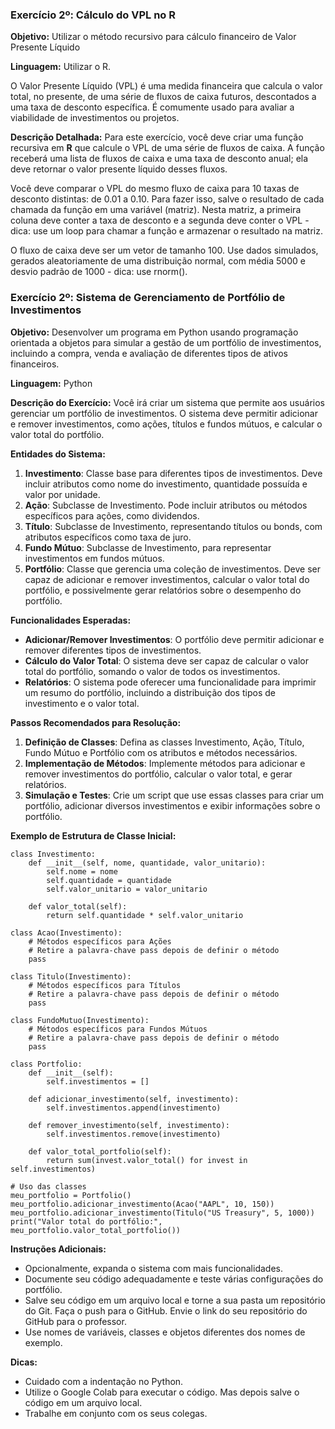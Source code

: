 ### Exercício 2º: Cálculo do VPL no R

**Objetivo:** Utilizar o método recursivo para cálculo financeiro de Valor Presente Líquido 

**Linguagem:** Utilizar o R.

O Valor Presente Líquido (VPL) é uma medida financeira que calcula o valor total, no presente, de uma série de fluxos de caixa futuros, descontados a uma taxa de desconto específica. É comumente usado para avaliar a viabilidade de investimentos ou projetos.

**Descrição Detalhada:**
Para este exercício, você deve criar uma função recursiva em **R** que calcule o VPL de uma série de fluxos de caixa. A função receberá uma lista de fluxos de caixa e uma taxa de desconto anual; ela deve retornar o valor presente líquido desses fluxos. 

Você deve comparar o VPL do mesmo fluxo de caixa para 10 taxas de desconto distintas: de 0.01 a 0.10. Para fazer isso, salve o resultado de cada chamada da função em uma variável (matriz). Nesta matriz, a primeira coluna deve conter a taxa de desconto e a segunda deve conter o VPL - dica: use um loop para chamar a função e armazenar o resultado na matriz. 

O fluxo de caixa deve ser um vetor de tamanho 100. Use dados simulados, gerados aleatoriamente de uma distribuição normal, com média 5000 e desvio padrão de 1000 - dica: use rnorm().


### Exercício 2º: Sistema de Gerenciamento de Portfólio de Investimentos

**Objetivo:**
Desenvolver um programa em Python usando programação orientada a objetos para simular a gestão de um portfólio de investimentos, incluindo a compra, venda e avaliação de diferentes tipos de ativos financeiros.

**Linguagem:** Python

**Descrição do Exercício:**
Você irá criar um sistema que permite aos usuários gerenciar um portfólio de investimentos. O sistema deve permitir adicionar e remover investimentos, como ações, títulos e fundos mútuos, e calcular o valor total do portfólio.

**Entidades do Sistema:**
1. **Investimento**: Classe base para diferentes tipos de investimentos. Deve incluir atributos como nome do investimento, quantidade possuída e valor por unidade.
2. **Ação**: Subclasse de Investimento. Pode incluir atributos ou métodos específicos para ações, como dividendos.
3. **Título**: Subclasse de Investimento, representando títulos ou bonds, com atributos específicos como taxa de juro.
4. **Fundo Mútuo**: Subclasse de Investimento, para representar investimentos em fundos mútuos.
5. **Portfólio**: Classe que gerencia uma coleção de investimentos. Deve ser capaz de adicionar e remover investimentos, calcular o valor total do portfólio, e possivelmente gerar relatórios sobre o desempenho do portfólio.

**Funcionalidades Esperadas:**
- **Adicionar/Remover Investimentos**: O portfólio deve permitir adicionar e remover diferentes tipos de investimentos.
- **Cálculo do Valor Total**: O sistema deve ser capaz de calcular o valor total do portfólio, somando o valor de todos os investimentos.
- **Relatórios**: O sistema pode oferecer uma funcionalidade para imprimir um resumo do portfólio, incluindo a distribuição dos tipos de investimento e o valor total.

**Passos Recomendados para Resolução:**
1. **Definição de Classes**: Defina as classes Investimento, Ação, Título, Fundo Mútuo e Portfólio com os atributos e métodos necessários.
2. **Implementação de Métodos**: Implemente métodos para adicionar e remover investimentos do portfólio, calcular o valor total, e gerar relatórios.
3. **Simulação e Testes**: Crie um script que use essas classes para criar um portfólio, adicionar diversos investimentos e exibir informações sobre o portfólio.

**Exemplo de Estrutura de Classe Inicial:**

```{python}
class Investimento:
    def __init__(self, nome, quantidade, valor_unitario):
        self.nome = nome
        self.quantidade = quantidade
        self.valor_unitario = valor_unitario

    def valor_total(self):
        return self.quantidade * self.valor_unitario

class Acao(Investimento):
    # Métodos específicos para Ações
    # Retire a palavra-chave pass depois de definir o método
    pass

class Titulo(Investimento):
    # Métodos específicos para Títulos
    # Retire a palavra-chave pass depois de definir o método
    pass

class FundoMutuo(Investimento):
    # Métodos específicos para Fundos Mútuos
    # Retire a palavra-chave pass depois de definir o método
    pass

class Portfolio:
    def __init__(self):
        self.investimentos = []

    def adicionar_investimento(self, investimento):
        self.investimentos.append(investimento)

    def remover_investimento(self, investimento):
        self.investimentos.remove(investimento)

    def valor_total_portfolio(self):
        return sum(invest.valor_total() for invest in self.investimentos)

# Uso das classes
meu_portfolio = Portfolio()
meu_portfolio.adicionar_investimento(Acao("AAPL", 10, 150))
meu_portfolio.adicionar_investimento(Titulo("US Treasury", 5, 1000))
print("Valor total do portfólio:", meu_portfolio.valor_total_portfolio())
```

**Instruções Adicionais:**
- Opcionalmente, expanda o sistema com mais funcionalidades.
- Documente seu código adequadamente e teste várias configurações do portfólio.
- Salve seu código em um arquivo local e torne a sua pasta um repositório do Git. Faça o push para o GitHub. Envie o link do seu repositório do GitHub para o professor.
- Use nomes de variáveis, classes e objetos diferentes dos nomes de exemplo.

**Dicas:**
- Cuidado com a indentação no Python.
- Utilize o Google Colab para executar o código. Mas depois salve o código em um arquivo local.
- Trabalhe em conjunto com os seus colegas.


